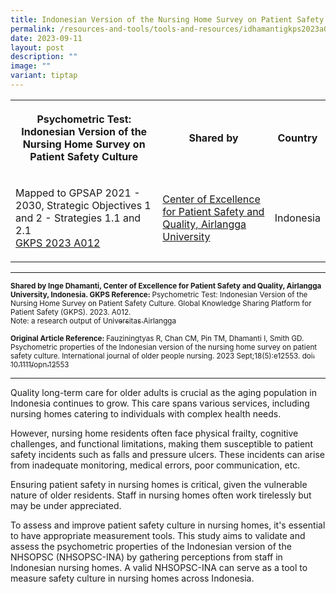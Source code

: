 ```yaml
---
title: Indonesian Version of the Nursing Home Survey on Patient Safety Culture
permalink: /resources-and-tools/tools-and-resources/idhamantigkps2023a012/
date: 2023-09-11
layout: post
description: ""
image: ""
variant: tiptap
---
```

<table>
<tbody>
<tr>
<th rowspan="1" colspan="1">
<p>Psychometric Test: Indonesian Version of the Nursing Home Survey on Patient
Safety Culture</p>
</th>
<th rowspan="1" colspan="1">
<p>Shared by</p>
</th>
<th rowspan="1" colspan="1">
<p>Country</p>
</th>
</tr>
<tr>
<td rowspan="1" colspan="1">
<p>Mapped to GPSAP 2021 - 2030, Strategic Objectives 1 and 2 - Strategies
1.1 and 2.1
<br><a href="/files/gkps_2023-a012.pdf" rel="noopener noreferrer nofollow" target="_blank">GKPS 2023 A012</a>
</p>
</td>
<td rowspan="1" colspan="1">
<p><a href="https://scholar.unair.ac.id/en/organisations/center-for-patient-safety-research" rel="noopener noreferrer nofollow" target="_blank">Center of Excellence for Patient Safety and Quality, Airlangga University</a>
</p>
</td>
<td rowspan="1" colspan="1">
<p>Indonesia</p>
</td>
</tr>
</tbody>
</table>
<hr>
<p><strong><sub>Shared by Inge Dhamanti, Center of Excellence for Patient Safety and Quality, Airlangga University, Indonesia. GKPS Reference: </sub></strong><sub>Psychometric Test: Indonesian Version of the Nursing Home Survey on Patient Safety Culture. Global Knowledge Sharing Platform for Patient Safety (GKPS). 2023. A012.</sub> 
<br><sub>Note: a research output of </sub><a href="https://scholar.unair.ac.id/en/publications/psychometric-properties-of-the-indonesian-version-of-the-nursing-" rel="noopener noreferrer nofollow" target="_blank"><sub>Universitas Airlangga</sub></a>
</p>
<p><strong><sub>Original Article Reference: </sub></strong><sub>Fauziningtyas R, Chan CM, Pin TM, Dhamanti I, Smith GD. Psychometric properties of the Indonesian version of the nursing home survey on patient safety culture. International journal of older people nursing. 2023 Sept;18(5):e12553. </sub>
<a href="https://onlinelibrary.wiley.com/doi/abs/10.1111/opn.12553" rel="noopener noreferrer nofollow" target="_blank"><sub>doi: 10.1111/opn.12553</sub>
</a>
</p>
<hr>
<p>Quality long-term care for older adults is crucial as the aging population
in Indonesia continues to grow. This care spans various services, including
nursing homes catering to individuals with complex health needs.</p>
<p>However, nursing home residents often face physical frailty, cognitive
challenges, and functional limitations, making them susceptible to patient
safety incidents such as falls and pressure ulcers. These incidents can
arise from inadequate monitoring, medical errors, poor communication, etc.</p>
<p>Ensuring patient safety in nursing homes is critical, given the vulnerable
nature of older residents. Staff in nursing homes often work tirelessly
but may be under appreciated.</p>
<p>To assess and improve patient safety culture in nursing homes, it's essential
to have appropriate measurement tools. This study aims to validate and
assess the psychometric properties of the Indonesian version of the NHSOPSC
(NHSOPSC-INA) by gathering perceptions from staff in Indonesian nursing
homes. A valid NHSOPSC-INA can serve as a tool to measure safety culture
in nursing homes across Indonesia.</p>